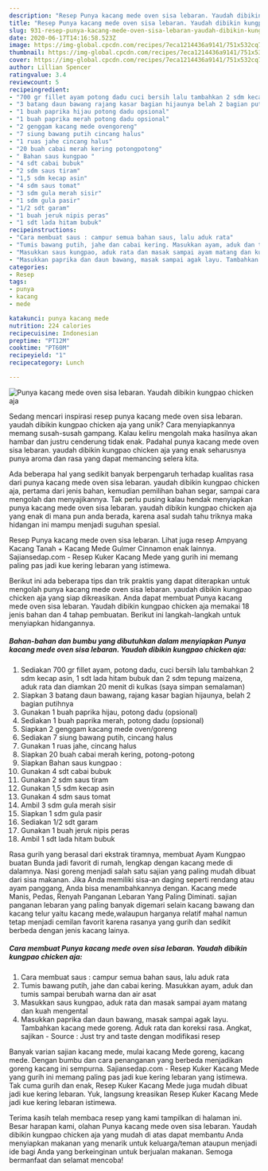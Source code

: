 ```yaml
---
description: "Resep Punya kacang mede oven sisa lebaran. Yaudah dibikin kungpao chicken aja, Menggugah Selera"
title: "Resep Punya kacang mede oven sisa lebaran. Yaudah dibikin kungpao chicken aja, Menggugah Selera"
slug: 931-resep-punya-kacang-mede-oven-sisa-lebaran-yaudah-dibikin-kungpao-chicken-aja-menggugah-selera
date: 2020-06-17T14:16:58.523Z
image: https://img-global.cpcdn.com/recipes/7eca1214436a9141/751x532cq70/punya-kacang-mede-oven-sisa-lebaran-yaudah-dibikin-kungpao-chicken-aja-foto-resep-utama.jpg
thumbnail: https://img-global.cpcdn.com/recipes/7eca1214436a9141/751x532cq70/punya-kacang-mede-oven-sisa-lebaran-yaudah-dibikin-kungpao-chicken-aja-foto-resep-utama.jpg
cover: https://img-global.cpcdn.com/recipes/7eca1214436a9141/751x532cq70/punya-kacang-mede-oven-sisa-lebaran-yaudah-dibikin-kungpao-chicken-aja-foto-resep-utama.jpg
author: Lillian Spencer
ratingvalue: 3.4
reviewcount: 5
recipeingredient:
- "700 gr fillet ayam potong dadu cuci bersih lalu tambahkan 2 sdm kecap asin 1 sdt lada hitam bubuk dan 2 sdm tepung maizena aduk rata dan diamkan 20 menit di kulkas saya simpan semalaman"
- "3 batang daun bawang rajang kasar bagian hijaunya belah 2 bagian putihnya"
- "1 buah paprika hijau potong dadu opsional"
- "1 buah paprika merah potong dadu opsional"
- "2 genggam kacang mede ovengoreng"
- "7 siung bawang putih cincang halus"
- "1 ruas jahe cincang halus"
- "20 buah cabai merah kering potongpotong"
- " Bahan saus kungpao "
- "4 sdt cabai bubuk"
- "2 sdm saus tiram"
- "1,5 sdm kecap asin"
- "4 sdm saus tomat"
- "3 sdm gula merah sisir"
- "1 sdm gula pasir"
- "1/2 sdt garam"
- "1 buah jeruk nipis peras"
- "1 sdt lada hitam bubuk"
recipeinstructions:
- "Cara membuat saus : campur semua bahan saus, lalu aduk rata"
- "Tumis bawang putih, jahe dan cabai kering. Masukkan ayam, aduk dan tumis sampai berubah warna dan air asat"
- "Masukkan saus kungpao, aduk rata dan masak sampai ayam matang dan kuah mengental"
- "Masukkan paprika dan daun bawang, masak sampai agak layu. Tambahkan kacang mede goreng. Aduk rata dan koreksi rasa. Angkat, sajikan  Source : Just try and taste dengan modifikasi resep"
categories:
- Resep
tags:
- punya
- kacang
- mede

katakunci: punya kacang mede 
nutrition: 224 calories
recipecuisine: Indonesian
preptime: "PT12M"
cooktime: "PT60M"
recipeyield: "1"
recipecategory: Lunch

---
```



![Punya kacang mede oven sisa lebaran. Yaudah dibikin kungpao chicken aja](https://img-global.cpcdn.com/recipes/7eca1214436a9141/751x532cq70/punya-kacang-mede-oven-sisa-lebaran-yaudah-dibikin-kungpao-chicken-aja-foto-resep-utama.jpg)

Sedang mencari inspirasi resep punya kacang mede oven sisa lebaran. yaudah dibikin kungpao chicken aja yang unik? Cara menyiapkannya memang susah-susah gampang. Kalau keliru mengolah maka hasilnya akan hambar dan justru cenderung tidak enak. Padahal punya kacang mede oven sisa lebaran. yaudah dibikin kungpao chicken aja yang enak seharusnya punya aroma dan rasa yang dapat memancing selera kita.

Ada beberapa hal yang sedikit banyak berpengaruh terhadap kualitas rasa dari punya kacang mede oven sisa lebaran. yaudah dibikin kungpao chicken aja, pertama dari jenis bahan, kemudian pemilihan bahan segar, sampai cara mengolah dan menyajikannya. Tak perlu pusing kalau hendak menyiapkan punya kacang mede oven sisa lebaran. yaudah dibikin kungpao chicken aja yang enak di mana pun anda berada, karena asal sudah tahu triknya maka hidangan ini mampu menjadi suguhan spesial.

Resep Punya kacang mede oven sisa lebaran. Lihat juga resep Ampyang Kacang Tanah + Kacang Mede Gulmer Cinnamon enak lainnya. Sajiansedap.com - Resep Kuker Kacang Mede yang gurih ini memang paling pas jadi kue kering lebaran yang istimewa.


Berikut ini ada beberapa tips dan trik praktis yang dapat diterapkan untuk mengolah punya kacang mede oven sisa lebaran. yaudah dibikin kungpao chicken aja yang siap dikreasikan. Anda dapat membuat Punya kacang mede oven sisa lebaran. Yaudah dibikin kungpao chicken aja memakai 18 jenis bahan dan 4 tahap pembuatan. Berikut ini langkah-langkah untuk menyiapkan hidangannya.

<!--inarticleads1-->

##### Bahan-bahan dan bumbu yang dibutuhkan dalam menyiapkan Punya kacang mede oven sisa lebaran. Yaudah dibikin kungpao chicken aja:

1. Sediakan 700 gr fillet ayam, potong dadu, cuci bersih lalu tambahkan 2 sdm kecap asin, 1 sdt lada hitam bubuk dan 2 sdm tepung maizena, aduk rata dan diamkan 20 menit di kulkas (saya simpan semalaman)
1. Siapkan 3 batang daun bawang, rajang kasar bagian hijaunya, belah 2 bagian putihnya
1. Gunakan 1 buah paprika hijau, potong dadu (opsional)
1. Sediakan 1 buah paprika merah, potong dadu (opsional)
1. Siapkan 2 genggam kacang mede oven/goreng
1. Sediakan 7 siung bawang putih, cincang halus
1. Gunakan 1 ruas jahe, cincang halus
1. Siapkan 20 buah cabai merah kering, potong-potong
1. Siapkan  Bahan saus kungpao :
1. Gunakan 4 sdt cabai bubuk
1. Gunakan 2 sdm saus tiram
1. Gunakan 1,5 sdm kecap asin
1. Gunakan 4 sdm saus tomat
1. Ambil 3 sdm gula merah sisir
1. Siapkan 1 sdm gula pasir
1. Sediakan 1/2 sdt garam
1. Gunakan 1 buah jeruk nipis peras
1. Ambil 1 sdt lada hitam bubuk


Rasa gurih yang berasal dari ekstrak tiramnya, membuat Ayam Kungpao buatan Bunda jadi favorit di rumah, lengkap dengan kacang mede di dalamnya. Nasi goreng menjadi salah satu sajian yang paling mudah dibuat dari sisa makanan. Jika Anda memiliki sisa-an daging seperti rendang atau ayam panggang, Anda bisa menambahkannya dengan. Kacang mede Manis, Pedas, Renyah Panganan Lebaran Yang Paling Diminati. sajian panganan lebaran yang paling banyak digemari selain kacang bawang dan kacang telur yaitu kacang mede,walaupun harganya relatif mahal namun tetap menjadi cemilan favorit karena rasanya yang gurih dan sedikit berbeda dengan jenis kacang lainya. 

<!--inarticleads2-->

##### Cara membuat Punya kacang mede oven sisa lebaran. Yaudah dibikin kungpao chicken aja:

1. Cara membuat saus : campur semua bahan saus, lalu aduk rata
1. Tumis bawang putih, jahe dan cabai kering. Masukkan ayam, aduk dan tumis sampai berubah warna dan air asat
1. Masukkan saus kungpao, aduk rata dan masak sampai ayam matang dan kuah mengental
1. Masukkan paprika dan daun bawang, masak sampai agak layu. Tambahkan kacang mede goreng. Aduk rata dan koreksi rasa. Angkat, sajikan  - Source : Just try and taste dengan modifikasi resep


Banyak varian sajian kacang mede, mulai kacang Mede goreng, kacang mede. Dengan bumbu dan cara penanganan yang berbeda menjadikan goreng kacang ini sempurna. Sajiansedap.com - Resep Kuker Kacang Mede yang gurih ini memang paling pas jadi kue kering lebaran yang istimewa. Tak cuma gurih dan enak, Resep Kuker Kacang Mede juga mudah dibuat jadi kue kering lebaran. Yuk, langsung kreasikan Resep Kuker Kacang Mede jadi kue kering lebaran istimewa. 

Terima kasih telah membaca resep yang kami tampilkan di halaman ini. Besar harapan kami, olahan Punya kacang mede oven sisa lebaran. Yaudah dibikin kungpao chicken aja yang mudah di atas dapat membantu Anda menyiapkan makanan yang menarik untuk keluarga/teman ataupun menjadi ide bagi Anda yang berkeinginan untuk berjualan makanan. Semoga bermanfaat dan selamat mencoba!
